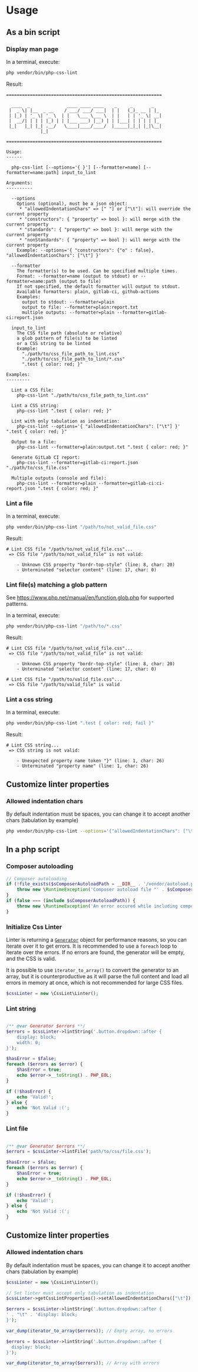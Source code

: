 # Usage

## As a bin script

### Display man page

In a terminal, execute:

```sh
php vendor/bin/php-css-lint
```

Result:

```
===========================================================

  ____  _              ____ ____ ____    _     _       _
 |  _ \| |__  _ __    / ___/ ___/ ___|  | |   (_)_ __ | |_
 | |_) | '_ \| '_ \  | |   \___ \___ \  | |   | | '_ \| __|
 |  __/| | | | |_) | | |___ ___) |__) | | |___| | | | | |_
 |_|   |_| |_| .__/   \____|____/____/  |_____|_|_| |_|\__|
             |_|

===========================================================

Usage:
------

  php-css-lint [--options='{ }'] [--formatter=name] [--formatter=name:path] input_to_lint

Arguments:
----------

  --options
    Options (optional), must be a json object:
     * "allowedIndentationChars" => [" "] or ["\t"]: will override the current property
     * "constructors": { "property" => bool }: will merge with the current property
     * "standards": { "property" => bool }: will merge with the current property
     * "nonStandards": { "property" => bool }: will merge with the current property
    Example: --options='{ "constructors": {"o" : false}, "allowedIndentationChars": ["\t"] }'

  --formatter
    The formatter(s) to be used. Can be specified multiple times.
    Format: --formatter=name (output to stdout) or --formatter=name:path (output to file)
    If not specified, the default formatter will output to stdout.
    Available formatters: plain, gitlab-ci, github-actions
    Examples:
      output to stdout: --formatter=plain
      output to file: --formatter=plain:report.txt
      multiple outputs: --formatter=plain --formatter=gitlab-ci:report.json

  input_to_lint
    The CSS file path (absolute or relative)
    a glob pattern of file(s) to be linted
    or a CSS string to be linted
    Example:
      "./path/to/css_file_path_to_lint.css"
      "./path/to/css_file_path_to_lint/*.css"
      ".test { color: red; }"

Examples:
---------

  Lint a CSS file:
    php-css-lint "./path/to/css_file_path_to_lint.css"

  Lint a CSS string:
    php-css-lint ".test { color: red; }"

  Lint with only tabulation as indentation:
    php-css-lint --options='{ "allowedIndentationChars": ["\t"] }' ".test { color: red; }"

  Output to a file:
    php-css-lint --formatter=plain:output.txt ".test { color: red; }"

  Generate GitLab CI report:
    php-css-lint --formatter=gitlab-ci:report.json "./path/to/css_file.css"

  Multiple outputs (console and file):
    php-css-lint --formatter=plain --formatter=gitlab-ci:ci-report.json ".test { color: red; }"
```

### Lint a file

In a terminal, execute:

```sh
php vendor/bin/php-css-lint "/path/to/not_valid_file.css"
```

Result:

```
# Lint CSS file "/path/to/not_valid_file.css"...
 => CSS file "/path/to/not_valid_file" is not valid:

    - Unknown CSS property "bordr-top-style" (line: 8, char: 20)
    - Unterminated "selector content" (line: 17, char: 0)
```

### Lint file(s) matching a glob pattern

See <https://www.php.net/manual/en/function.glob.php> for supported patterns.

In a terminal, execute:

```sh
php vendor/bin/php-css-lint "/path/to/*.css"
```

Result:

```
# Lint CSS file "/path/to/not_valid_file.css"...
 => CSS file "/path/to/not_valid_file" is not valid:

    - Unknown CSS property "bordr-top-style" (line: 8, char: 20)
    - Unterminated "selector content" (line: 17, char: 0)

# Lint CSS file "/path/to/valid_file.css"...
 => CSS file "/path/to/valid_file" is valid
```

### Lint a css string

In a terminal, execute:

```sh
php vendor/bin/php-css-lint ".test { color: red; fail }"
```

Result:

```
# Lint CSS string...
 => CSS string is not valid:

    - Unexpected property name token "}" (line: 1, char: 26)
    - Unterminated "property name" (line: 1, char: 26)
```

## Customize linter properties

### Allowed indentation chars

By default indentation must be spaces, you can change it to accept another chars (tabulation by example)

```sh
php vendor/bin/php-css-lint --options='{"allowedIndentationChars": ["\t"]}' ".test { color: red; }"
```

## In a php script

### Composer autoloading

```php
// Composer autoloading
if (!file_exists($sComposerAutoloadPath = __DIR__ . '/vendor/autoload.php')) {
    throw new \RuntimeException('Composer autoload file "' . $sComposerAutoloadPath . '" does not exist');
}
if (false === (include $sComposerAutoloadPath)) {
    throw new \RuntimeException('An error occured while including composer autoload file "' . $sComposerAutoloadPath . '"');
}
```

### Initialize Css Linter

Linter is returning a [`Generator`](https://www.php.net/manual/en/class.generator.php) object for performance reasons, so you can iterate over it to get errors.
It is recommended to use a `foreach` loop to iterate over the errors. If no errors are found, the generator will be empty, and the CSS is valid.

It is possible to use `iterator_to_array()` to convert the generator to an array,
but it is counterproductive as it will parse the full content and load all errors in memory at once,
which is not recommended for large CSS files.

```php
$cssLinter = new \CssLint\Linter();
```

### Lint string

```php

/** @var Generator $errors **/
$errors = $cssLinter->lintString('.button.dropdown::after {
    display: block;
    width: 0;
}');

$hasError = $false;
foreach ($errors as $error) {
    $hasError = true;
    echo $error->__toString() . PHP_EOL;
}

if (!$hasError) {
    echo 'Valid!';
} else {
    echo 'Not Valid :(';
}
```

### Lint file

```php

/** @var Generator $errors **/
$errors = $cssLinter->lintFile('path/to/css/file.css');

$hasError = $false;
foreach ($errors as $error) {
    $hasError = true;
    echo $error->__toString() . PHP_EOL;
}

if (!$hasError) {
    echo 'Valid!';
} else {
    echo 'Not Valid :(';
}
```

## Customize linter properties

### Allowed indentation chars

By default indentation must be spaces, you can change it to accept another chars (tabulation by example)

```php
$cssLinter = new \CssLint\Linter();

// Set linter must accept only tabulation as indentation
$cssLinter->getCssLintProperties()->setAllowedIndentationChars(["\t"]);

$errors = $cssLinter->lintString('.button.dropdown::after {
' . "\t" . 'display: block;
}');

var_dump(iterator_to_array($errors)); // Empty array, no errors

$errors = $cssLinter->lintString('.button.dropdown::after {
  display: block;
}');

var_dump(iterator_to_array($errors)); // Array with errors
```
